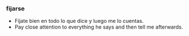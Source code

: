 
### fijarse

 * Fíjate bien en todo lo que dice y luego me lo cuentas.
 * Pay close attention to everything he says and then tell me afterwards.
